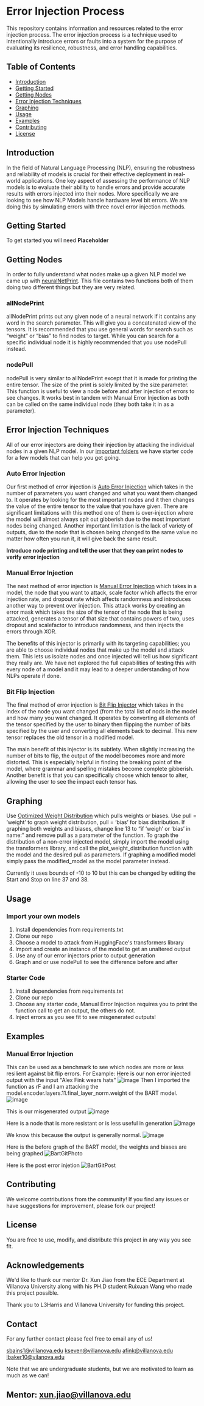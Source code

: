 # Error Injection Process 

This repository contains information and resources related to the error injection process. The error injection process is a technique used to intentionally introduce errors or faults into a system for the purpose of evaluating its resilience, robustness, and error handling capabilities. 

## Table of Contents 

- [Introduction](#introduction) 
- [Getting Started](#getting-started) 
- [Getting Nodes](#Getting-Nodes) 
- [Error Injection Techniques](#error-injection-techniques) 
- [Graphing](#Graphing) 
- [Usage](#usage) 
- [Examples](#examples) 
- [Contributing](#contributing) 
- [License](#license) 

## Introduction 

In the field of Natural Language Processing (NLP), ensuring the robustness and reliability of models is crucial for their effective deployment in real-world applications. One key aspect of assessing the performance of NLP models is to evaluate their ability to handle errors and provide accurate results with errors injected into their nodes. More specifically we are looking to see how NLP Models handle hardware level bit errors. We are doing this by simulating errors with three novel error injection methods.  

## Getting Started 

To get started you will need **Placeholder** 

## Getting Nodes 

In order to fully understand what nodes make up a given NLP model we came up with [neuralNetPrint](important%20functions/neuralNetPrint.py/). This file contains two functions both of them doing two different things but they are very related.  

### allNodePrint  

allNodePrint prints out any given node of a neural network if it contains any word in the search parameter. This will give you a concatenated view of the tensors. It is recommended that you use general words for search such as “weight” or “bias” to find nodes to target. While you can search for a specific individual node it is highly recommended that you use nodePull instead. 

### nodePull  

nodePull is very similar to allNodePrint except that it is made for printing the entire tensor. The size of the print is solely limited by the size parameter. This function is useful to view a node before and after injection of errors to see changes. It works best in tandem with Manual Error Injection as both can be called on the same individual node (they both take it in as a parameter).  

## Error Injection Techniques 

All of our error injectors are doing their injection by attacking the individual nodes in a given NLP model. In our [important folders](important%20functions/) we have starter code for a few models that can help you get going.  

### Auto Error Injection 

Our first method of error injection is [Auto Error Injection](important%20functions/Auto%20Error%20Injectors/) which takes in the number of parameters you want changed and what you want them changed to. It operates by looking for the most important nodes and it then changes the value of the entire tensor to the value that you have given. There are significant limitations with this method one of them is over-injection where the model will almost always spit out gibberish due to the most important nodes being changed. Another important limitation is the lack of variety of outputs, due to the node that is chosen being changed to the same value no matter how often you run it, it will give back the same result.   

**Introduce node printing and tell the user that they can print nodes to verify error injection**  

### Manual Error Injection 

The next method of error injection is [Manual Error Injection](important%20functions/Manual%20Error%20Injectors/) which takes in a model, the node that you want to attack, scale factor which affects the error injection rate, and dropout rate which affects randomness and introduces another way to prevent over injection. This attack works by creating an error mask which takes the size of the tensor of the node that is being attacked, generates a tensor of that size that contains powers of two, uses dropout and scalefactor to introduce randomness, and then injects the errors through XOR.  

The benefits of this injector is primarily with its targeting capabilities; you are able to choose individual nodes that make up the model and attack them. This lets us isolate nodes and once injected will tell us how significant they really are. We have not explored the full capabilities of testing this with every node of a model and it may lead to a deeper understanding of how NLPs operate if done.  

### Bit Flip Injection 

The final method of error injection is [Bit Flip Injector](important%20functions/BitInjectors/) which takes in the index of the node you want changed (from the total list of nods in the model and how many you want changed. It operates by converting all elements of the tensor specified by the user to binary then flipping the number of bits specified by the user and converting all elements back to decimal. This new tensor replaces the old tensor in a modified model.  

The main benefit of this injector is its subtlety. When slightly increasing the number of bits to flip, the output of the model becomes more and more distorted. This is especially helpful in finding the breaking point of the model, where grammar and spelling mistakes become complete gibberish. Another benefit is that you can specifically choose which tensor to alter, allowing the user to see the impact each tensor has.  

## Graphing 

Use [Optimized Weight Distribution](WeightDistribution/optimizedDistributionFunction.py/) which pulls weights or biases. Use pull = ‘weight’ to graph weight distribution, pull = ‘bias’ for bias distribution. If graphing both weights and biases, change line 13 to “if ‘weigh’ or ‘bias’ in name:” and remove pull as a parameter of the function. To graph the distribution of a non-error injected model, simply import the model using the transformers library, and call the plot_weight_distribution function with the model and the desired pull as parameters. If graphing a modified model simply pass the modified_model as the model parameter instead.

Currently it uses bounds of -10 to 10 but this can be changed by editing the Start and Stop on line 37 and 38.

## Usage 

### Import your own models
1. Install dependencies from requirements.txt
2. Clone our repo
4. Choose a model to attack from HuggingFace's transformers library
6. Import and create an instance of the model to get an unaltered output
7. Use any of our error injectors prior to output generation
8. Graph and or use nodePull to see the difference before and after

### Starter Code
1. Install dependencies from requirements.txt
2. Clone our repo
3. Choose any starter code, Manual Error Injection requires you to print the function call to get an output, the others do not.
4. Inject errors as you see fit to see misgenerated outputs!
   
## Examples 

### Manual Error Injection

This can be used as a benchmark to see which nodes are more or less resilient against bit flip errors. 
For Example:
Here is our non error injected output with the input "Alex Fink wears hats"
![image](https://github.com/liambaker10/SHEAA/assets/123198090/0c9b4bcc-b50f-427f-88a2-a037db1bf3cf)
Then I imported the function as rF and I am attacking the model.encoder.layers.11.final_layer_norm.weight of the BART model.
![image](https://github.com/liambaker10/SHEAA/assets/123198090/6547ef05-bcfb-435c-86fb-5a07df3b059e)

This is our misgenerated output
![image](https://github.com/liambaker10/SHEAA/assets/123198090/a343ce8a-c6a4-40f7-bc46-ca09cd197f3e)

Here is a node that is more resistant or is less useful in generation
![image](https://github.com/liambaker10/SHEAA/assets/123198090/a09c7ba5-9012-472d-ae81-00109d7c9691)

We know this because the output is generally normal.
![image](https://github.com/liambaker10/SHEAA/assets/123198090/9d03a1a1-f611-40f7-8778-dde0abac1817)

Here is the before graph of the BART model, the weights and biases are being graphed
![BartGitPhoto](https://github.com/liambaker10/SHEAA/assets/123198090/ecd5783e-4af2-4e8f-8be6-a49a9210218d)





Here is the post error injetion
![BartGitPost](https://github.com/liambaker10/SHEAA/assets/123198090/7d838c7b-9d6f-4173-ba38-a5032c42794d)





## Contributing 

We welcome contributions from the community! If you find any issues or have suggestions for improvement, please fork our project! 

## License 

You are free to use, modify, and distribute this project in any way you see fit. 

## Acknowledgements 

We'd like to thank our mentor Dr. Xun Jiao from the ECE Department at Villanova University along with his PH.D student Ruixuan Wang who made this project possible.  

Thank you to L3Harris and Villanova University for funding this project. 

## Contact 

For any further contact please feel free to email any of us! 

sbains1@villanova.edu 
kseven@villanova.edu 
afink@villanova.edu 
lbaker10@vilanova.edu 

Note that we are undergraduate students, but we are motivated to learn as much as we can! 

Mentor:
xun.jiao@villanova.edu
--- 

  

 

 
